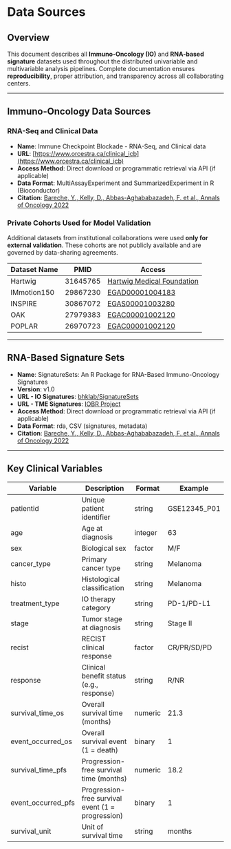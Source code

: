 # Data Sources

## Overview

This document describes all **Immuno-Oncology (IO)** and **RNA-based signature** datasets used throughout the distributed univariable and multivariable analysis pipelines. Complete documentation ensures **reproducibility**, proper attribution, and transparency across all collaborating centers.

---

## Immuno-Oncology Data Sources

### RNA-Seq and Clinical Data

- **Name**: Immune Checkpoint Blockade - RNA-Seq, and Clinical data  
- **URL**: [https://www.orcestra.ca/clinical_icb](https://www.orcestra.ca/clinical_icb)  
- **Access Method**: Direct download or programmatic retrieval via API (if applicable)  
- **Data Format**: MultiAssayExperiment and SummarizedExperiment in R (Bioconductor)  
- **Citation**: [Bareche, Y., Kelly, D., Abbas-Aghababazadeh, F. et al., Annals of Oncology 2022](https://pubmed.ncbi.nlm.nih.gov/36055464/)  

### Private Cohorts Used for Model Validation

Additional datasets from institutional collaborations were used **only for external validation**. These cohorts are not publicly available and are governed by data-sharing agreements.

| Dataset Name     | PMID        | Access                                                                      |
|------------------|-------------|-----------------------------------------------------------------------------|
| Hartwig     | 31645765      | [Hartwig Medical Foundation](https://www.hartwigmedicalfoundation.nl/en/data/database/)|
| IMmotion150 | 29867230      | [EGAD00001004183](https://ega-archive.org/datasets/EGAD00001004183)    |
| INSPIRE     | 30867072      | [EGAS00001003280](https://ega-archive.org/studies/EGAS00001003280) |
| OAK         | 27979383      | [EGAC00001002120](https://ega-archive.org/dacs/EGAC00001002120) |
| POPLAR      | 26970723      | [EGAC00001002120](https://ega-archive.org/dacs/EGAC00001002120) |


---

## RNA-Based Signature Sets

- **Name**: SignatureSets: An R Package for RNA-Based Immuno-Oncology Signatures  
- **Version**: v1.0  
- **URL - IO Signatures**: [bhklab/SignatureSets](https://github.com/bhklab/SignatureSets)  
- **URL - TME Signatures**: [IOBR Project](https://github.com/IOBR/IOBR)  
- **Access Method**: Direct download or programmatic retrieval via API (if applicable)  
- **Data Format**: rda, CSV (signatures, metadata)  
- **Citation**: [Bareche, Y., Kelly, D., Abbas-Aghababazadeh, F. et al., Annals of Oncology 2022](https://pubmed.ncbi.nlm.nih.gov/36055464/)  

---

## Key Clinical Variables

| Variable            | Description                                       | Format   | Example      |
|---------------------|---------------------------------------------------|----------|--------------|
| patientid           | Unique patient identifier                         | string   | GSE12345_P01 |
| age                 | Age at diagnosis                                  | integer  | 63           |
| sex                 | Biological sex                                    | factor   | M/F          |
| cancer_type         | Primary cancer type                               | string   | Melanoma     |
| histo               | Histological classification                       | string   | Melanoma     |
| treatment_type      | IO therapy category                               | string   | PD-1/PD-L1   |
| stage               | Tumor stage at diagnosis                          | string   | Stage II     |
| recist              | RECIST clinical response                          | factor   | CR/PR/SD/PD  |
| response            | Clinical benefit status (e.g., response)          | string   | R/NR         |
| survival_time_os    | Overall survival time (months)                    | numeric  | 21.3         |
| event_occurred_os   | Overall survival event (1 = death)                | binary   | 1            |
| survival_time_pfs   | Progression-free survival time (months)           | numeric  | 18.2         |
| event_occurred_pfs  | Progression-free survival event (1 = progression) | binary   | 1            |
| survival_unit       | Unit of survival time                             | string   | months       |
